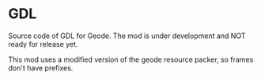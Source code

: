 # GDL

Source code of GDL for Geode.
The mod is under development and NOT ready for release yet.

This mod uses a modified version of the geode resource packer, so frames don't have prefixes.